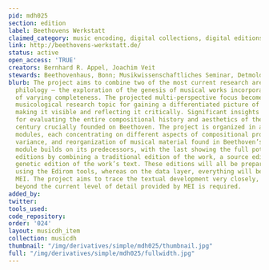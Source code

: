 ```yaml
---
pid: mdh025
section: edition
label: Beethovens Werkstatt
claimed_category: music encoding, digital collections, digital editions
link: http://beethovens-werkstatt.de/
status: active
open_access: 'TRUE'
creators: Bernhard R. Appel, Joachim Veit
stewards: Beethovenhaus, Bonn; Musikwissenschaftliches Seminar, Detmold/Paderborn
blurb: The project aims to combine two of the most current research areas in music
  philology – the exploration of the genesis of musical works incorporated in texts
  of varying completeness. The projected multi-perspective focus becomes a central
  musicological research topic for gaining a differentiated picture of the text-in-progress,
  making it visible and reflecting it critically. Significant insights are anticipated
  for evaluating the entire compositional history and aesthetics of the 19th and 20th
  century crucially founded on Beethoven. The project is organized in a set of five
  modules, each concentrating on different aspects of compositional processes, musical
  variance, and reorganization of musical material found in Beethoven’s works. Each
  module builds on its predecessors, with the last showing the full potential of digital
  editions by combining a traditional edition of the work, a source edition and a
  genetic edition of the work’s text. These editions will all be prepared and edited
  using the Edirom tools, whereas on the data layer, everything will be encoded in
  MEI. The project aims to trace the textual development very closely, so that information
  beyond the current level of detail provided by MEI is required.
added_by:
twitter:
tools_used:
code_repository:
order: '024'
layout: musicdh_item
collection: musicdh
thumbnail: "/img/derivatives/simple/mdh025/thumbnail.jpg"
full: "/img/derivatives/simple/mdh025/fullwidth.jpg"
---
```

